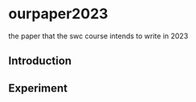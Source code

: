 # ourpaper2023

the paper that the swc course intends to write in 2023

## Introduction

## Experiment

